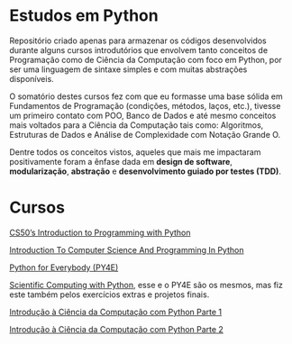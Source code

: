 # Estudos em Python

Repositório criado apenas para armazenar os códigos desenvolvidos durante alguns cursos introdutórios que envolvem tanto conceitos de Programação como de Ciência da Computação com foco em Python, por ser uma linguagem de sintaxe simples e com muitas abstrações disponíveis.

O somatório destes cursos fez com que eu formasse uma base sólida em Fundamentos de Programação (condições, métodos, laços, etc.), tivesse um primeiro contato com POO, Banco de Dados e até mesmo conceitos mais voltados para a Ciência da Computação tais como: Algoritmos, Estruturas de Dados e Análise de Complexidade com Notação Grande O.

Dentre todos os conceitos vistos, aqueles que mais me impactaram positivamente foram a ênfase dada em **design de software**, **modularização**, **abstração** e **desenvolvimento guiado por testes (TDD)**.

# Cursos

[CS50’s Introduction to Programming with Python](https://cs50.harvard.edu/python/2022/)

[Introduction To Computer Science And Programming In Python](https://ocw.mit.edu/courses/6-0001-introduction-to-computer-science-and-programming-in-python-fall-2016/)

[Python for Everybody (PY4E)](https://www.py4e.com/)

[Scientific Computing with Python](https://www.freecodecamp.org/learn/scientific-computing-with-python/), esse e o PY4E são os mesmos, mas fiz este também pelos exercícios extras e projetos finais.

[Introdução à Ciência da Computação com Python Parte 1](https://www.coursera.org/learn/ciencia-computacao-python-conceitos)

[Introdução à Ciência da Computação com Python Parte 2](https://www.coursera.org/learn/ciencia-computacao-python-conceitos-2)